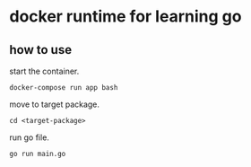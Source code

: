 # docker runtime for learning go

## how to use

start the container.

```
docker-compose run app bash
```

move to target package.

```
cd <target-package>
```

run go file.

```
go run main.go
```
